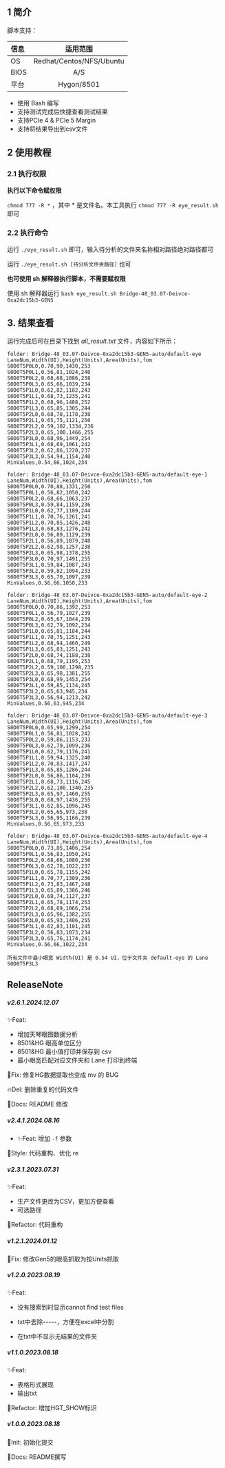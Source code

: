 ## 1  简介

脚本支持：

| 信息 |     适用范围      |
| :--- | :---------------: |
| OS   | Redhat/Centos/NFS/Ubuntu |
| BIOS |        A/S        |
| 平台 |       Hygon/8501       |

- 使用 Bash 编写
- 支持测试完成后快捷查看测试结果
- 支持PCIe 4 & PCIe 5 Margin
- 支持将结果导出到csv文件

## 2 使用教程

### 2.1 执行权限

**执行以下命令赋权限**

`chmod 777 -R *` ，其中 * 是文件名。本工具执行 `chmod 777 -R eye_result.sh` 即可

### 2.2 执行命令

运行 `./eye_result.sh` 即可，输入待分析的文件夹名称相对路径绝对路径都可

运行 `./eye_result.sh [待分析文件夹路径]` 也可

**也可使用 sh 解释器执行脚本，不需要赋权限**

使用 sh 解释器运行 `bash eye_result.sh Bridge-48_03.07-Deivce-0xa2dc15b3-GEN5`

## 3. 结果查看

运行完成后可在目录下找到 *all_result.txt* 文件，内容如下所示：

```log
folder: Bridge-48_03.07-Deivce-0xa2dc15b3-GEN5-auto/default-eye
LaneNum,Width(UI),Height(Units),Area(Units),fom
S0D0T5P0L0,0.70,90,1430,253
S0D0T5P0L1,0.56,81,1024,240
S0D0T5P0L2,0.68,68,1086,238
S0D0T5P0L3,0.65,66,1039,234
S0D0T5P1L0,0.62,82,1182,243
S0D0T5P1L1,0.68,73,1235,241
S0D0T5P1L2,0.68,96,1488,252
S0D0T5P1L3,0.65,85,1305,244
S0D0T5P2L0,0.68,78,1178,238
S0D0T5P2L1,0.65,75,1121,250
S0D0T5P2L2,0.59,102,1334,236
S0D0T5P2L3,0.65,100,1466,255
S0D0T5P3L0,0.68,96,1449,254
S0D0T5P3L1,0.68,69,1061,242
S0D0T5P3L2,0.62,86,1220,237
S0D0T5P3L3,0.54,94,1154,240
MinValues,0.54,66,1024,234

folder: Bridge-48_03.07-Deivce-0xa2dc15b3-GEN5-auto/default-eye-1
LaneNum,Width(UI),Height(Units),Area(Units),fom
S0D0T5P0L0,0.70,88,1331,250
S0D0T5P0L1,0.56,82,1050,242
S0D0T5P0L2,0.68,66,1063,237
S0D0T5P0L3,0.59,84,1159,236
S0D0T5P1L0,0.62,77,1109,244
S0D0T5P1L1,0.70,76,1261,241
S0D0T5P1L2,0.70,85,1426,248
S0D0T5P1L3,0.68,83,1276,242
S0D0T5P2L0,0.56,89,1129,239
S0D0T5P2L1,0.56,89,1079,248
S0D0T5P2L2,0.62,98,1257,238
S0D0T5P2L3,0.65,98,1378,255
S0D0T5P3L0,0.70,97,1491,255
S0D0T5P3L1,0.59,84,1087,243
S0D0T5P3L2,0.59,82,1094,233
S0D0T5P3L3,0.65,70,1097,239
MinValues,0.56,66,1050,233

folder: Bridge-48_03.07-Deivce-0xa2dc15b3-GEN5-auto/default-eye-2
LaneNum,Width(UI),Height(Units),Area(Units),fom
S0D0T5P0L0,0.70,86,1392,253
S0D0T5P0L1,0.56,79,1027,239
S0D0T5P0L2,0.65,67,1044,239
S0D0T5P0L3,0.62,79,1092,234
S0D0T5P1L0,0.65,81,1184,244
S0D0T5P1L1,0.70,75,1251,243
S0D0T5P1L2,0.68,94,1460,249
S0D0T5P1L3,0.65,83,1251,243
S0D0T5P2L0,0.68,74,1188,238
S0D0T5P2L1,0.68,79,1195,253
S0D0T5P2L2,0.59,100,1298,235
S0D0T5P2L3,0.65,98,1381,255
S0D0T5P3L0,0.68,99,1453,254
S0D0T5P3L1,0.59,85,1134,245
S0D0T5P3L2,0.65,63,945,234
S0D0T5P3L3,0.56,94,1213,242
MinValues,0.56,63,945,234

folder: Bridge-48_03.07-Deivce-0xa2dc15b3-GEN5-auto/default-eye-3
LaneNum,Width(UI),Height(Units),Area(Units),fom
S0D0T5P0L0,0.65,99,1299,254
S0D0T5P0L1,0.56,81,1028,242
S0D0T5P0L2,0.59,86,1153,233
S0D0T5P0L3,0.62,79,1099,236
S0D0T5P1L0,0.62,79,1176,241
S0D0T5P1L1,0.59,94,1325,240
S0D0T5P1L2,0.70,83,1417,247
S0D0T5P1L3,0.65,85,1286,244
S0D0T5P2L0,0.56,86,1104,239
S0D0T5P2L1,0.68,73,1116,245
S0D0T5P2L2,0.62,100,1340,235
S0D0T5P2L3,0.65,97,1460,255
S0D0T5P3L0,0.68,97,1436,255
S0D0T5P3L1,0.62,85,1096,245
S0D0T5P3L2,0.65,65,973,238
S0D0T5P3L3,0.56,95,1166,239
MinValues,0.56,65,973,233

folder: Bridge-48_03.07-Deivce-0xa2dc15b3-GEN5-auto/default-eye-4
LaneNum,Width(UI),Height(Units),Area(Units),fom
S0D0T5P0L0,0.73,85,1406,254
S0D0T5P0L1,0.56,83,1050,241
S0D0T5P0L2,0.68,66,1080,236
S0D0T5P0L3,0.62,78,1022,237
S0D0T5P1L0,0.65,78,1155,242
S0D0T5P1L1,0.70,77,1309,236
S0D0T5P1L2,0.73,83,1467,248
S0D0T5P1L3,0.65,89,1386,246
S0D0T5P2L0,0.68,74,1127,237
S0D0T5P2L1,0.65,78,1174,253
S0D0T5P2L2,0.68,69,1066,234
S0D0T5P2L3,0.65,96,1382,255
S0D0T5P3L0,0.65,93,1406,255
S0D0T5P3L1,0.62,83,1101,245
S0D0T5P3L2,0.56,83,1073,234
S0D0T5P3L3,0.65,76,1174,241
MinValues,0.56,66,1022,234

所有文件中最小眼宽 Width(UI) 是 0.54 UI，位于文件夹 default-eye 的 Lane S0D0T5P3L3
```


## ReleaseNote
##### v2.6.1.2024.12.07

✨Feat: 
- 增加天琴眼图数据分析
- 8501&HG 眼高单位区分
- 8501&HG 最小值打印并保存到 csv
- 最小眼宽匹配对应文件夹和 Lane 打印到终端

🐛Fix: 修复HG数据提取也变成 mv 的 BUG

🔥Del: 删除重复的代码文件

📝Docs: README 修改

##### v2.4.1.2024.08.16

- ✨Feat: 增加 `-f` 参数

💄Style: 代码重构、优化 re

##### v2.3.1.2023.07.31

✨Feat: 

- 生产文件更改为CSV，更加方便查看
- 可选路径

🎨Refactor: 代码重构

##### v1.2.1.2024.01.12

🐛Fix: 修改Gen5的眼高抓取为按Units抓取

##### v1.2.0.2023.08.19

✨Feat: 

- 没有搜索到时显示cannot find test files

- txt中去除-----，方便在excel中分割
- 在txt中不显示无结果的文件夹

##### v1.1.0.2023.08.18

✨Feat: 

- 表格形式展现
- 输出txt

🎨Refactor: 增加HGT_SHOW标识

##### v1.0.0.2023.08.18

🎉Init: 初始化提交

📝Docs: README撰写
